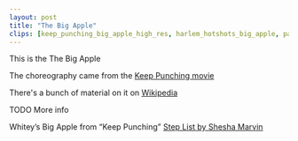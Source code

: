 ```yaml
---
layout: post
title: "The Big Apple"
clips: [keep_punching_big_apple_high_res, harlem_hotshots_big_apple, patrick_natasha_big_apple_counts]
---
```


This is the The Big Apple

The choreography came from the [Keep Punching movie](/historical_clips/keep-punching)

There's a bunch of material on it on [Wikipedia](https://en.wikipedia.org/wiki/Big_Apple_(dance))

TODO More info

Whitey’s Big Apple from “Keep Punching”
[Step List by Shesha Marvin](http://www.ocswing.com/pages/review/bigapple.pdf)